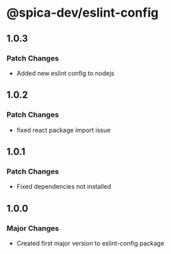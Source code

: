 # @spica-dev/eslint-config

## 1.0.3

### Patch Changes

- Added new eslint config to nodejs

## 1.0.2

### Patch Changes

- fixed react package import issue

## 1.0.1

### Patch Changes

- Fixed dependencies not installed

## 1.0.0

### Major Changes

- Created first major version to eslint-config package
